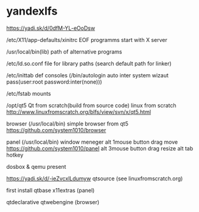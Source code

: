# yandexlfs

https://yadi.sk/d/0dfM-YL-eOoDsw

/etc/X11/app-defaults/xinitrc    EOF   programms start with X server


/usr/local/bin(lib) path of alternative programs     

/etc/ld.so.conf    file for library paths (search default path for linker)

/etc/inittab     def consoles    (/bin/autologin    auto inter system wizaut pass(user:root password:inter(none)))

/etc/fstab  mounts

/opt/qt5     Qt from scratch(build from source code) linux from scratch   http://www.linuxfromscratch.org/blfs/view/svn/x/qt5.html

browser  (/usr/local/bin)    simple browser  from qt5               https://github.com/system1010/browser

panel  (/usr/local/bin)   window meneger  alt 1mouse button drag    move      https://github.com/system1010/panel
                                        alt 3mouse button drag   resize 
                                        alt tab hotkey  
                                        
dosbox & qemu present

https://yadi.sk/d/-ieZvcxlLdumyw  qtsource   (see linuxfromscratch.org)

first install qtbase x11extras (panel)

qtdeclarative qtwebengine (browser)

